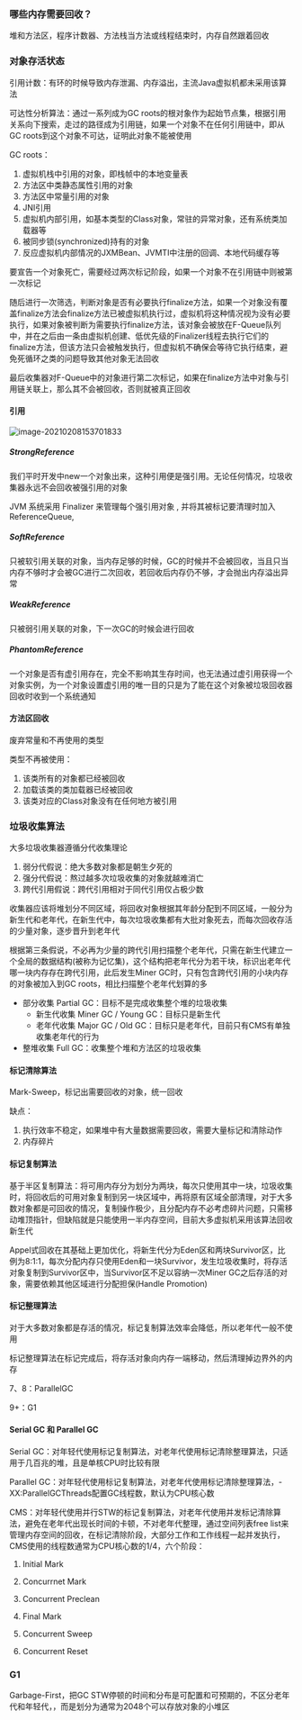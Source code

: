 ### 哪些内存需要回收？ 

堆和方法区，程序计数器、方法栈当方法或线程结束时，内存自然跟着回收

### 对象存活状态

引用计数：有环的时候导致内存泄漏、内存溢出，主流Java虚拟机都未采用该算法

可达性分析算法：通过一系列成为GC roots的根对象作为起始节点集，根据引用关系向下搜索，走过的路径成为引用链，如果一个对象不在任何引用链中，即从GC roots到这个对象不可达，证明此对象不能被使用

GC roots：

1. 虚拟机栈中引用的对象，即栈帧中的本地变量表
2. 方法区中类静态属性引用的对象
3. 方法区中常量引用的对象
4. JNI引用
5. 虚拟机内部引用，如基本类型的Class对象，常驻的异常对象，还有系统类加载器等
6. 被同步锁(synchronized)持有的对象
7. 反应虚拟机内部情况的JXMBean、JVMTI中注册的回调、本地代码缓存等

要宣告一个对象死亡，需要经过两次标记阶段，如果一个对象不在引用链中则被第一次标记

随后进行一次筛选，判断对象是否有必要执行finalize方法，如果一个对象没有覆盖finalize方法会finalize方法已被虚拟机执行过，虚拟机将这种情况视为没有必要执行，如果对象被判断为需要执行finalize方法，该对象会被放在F-Queue队列中，并在之后由一条由虚拟机创建、低优先级的Finalizer线程去执行它们的finalize方法，但该方法只会被触发执行，但虚拟机不确保会等待它执行结束，避免死循环之类的问题导致其他对象无法回收

最后收集器对F-Queue中的对象进行第二次标记，如果在finalize方法中对象与引用链关联上，那么其不会被回收，否则就被真正回收

#### 引用

![image-20210208153701833](file:///Users/lucas/github/notes/image/image-20210208153701833.png?lastModify=1618403488)

##### StrongReference

我们平时开发中new一个对象出来，这种引用便是强引用。无论任何情况，垃圾收集器永远不会回收被强引用的对象 

JVM 系统采用 Finalizer 来管理每个强引用对象 , 并将其被标记要清理时加入ReferenceQueue,

##### SoftReference

只被软引用关联的对象，当内存足够的时候，GC的时候并不会被回收，当且只当内存不够时才会被GC进行二次回收，若回收后内存仍不够，才会抛出内存溢出异常

##### WeakReference

只被弱引用关联的对象，下一次GC的时候会进行回收

##### PhantomReference

一个对象是否有虚引用存在，完全不影响其生存时间，也无法通过虚引用获得一个对象实例，为一个对象设置虚引用的唯一目的只是为了能在这个对象被垃圾回收器回收时收到一个系统通知

#### 方法区回收

废弃常量和不再使用的类型

类型不再被使用：

1. 该类所有的对象都已经被回收
2. 加载该类的类加载器已经被回收
3. 该类对应的Class对象没有在任何地方被引用

### 垃圾收集算法

大多垃圾收集器遵循分代收集理论

1. 弱分代假说：绝大多数对象都是朝生夕死的
2. 强分代假说：熬过越多次垃圾收集的对象就越难消亡
3. 跨代引用假说：跨代引用相对于同代引用仅占极少数

收集器应该将堆划分不同区域，将回收对象根据其年龄分配到不同区域，一般分为新生代和老年代，在新生代中，每次垃圾收集都有大批对象死去，而每次回收存活的少量对象，逐步晋升到老年代

根据第三条假说，不必再为少量的跨代引用扫描整个老年代，只需在新生代建立一个全局的数据结构(被称为记忆集)，这个结构把老年代分为若干块，标识出老年代哪一块内存存在跨代引用，此后发生Miner GC时，只有包含跨代引用的小块内存的对象被加入到GC roots，相比扫描整个老年代划算的多

* 部分收集 Partial GC：目标不是完成收集整个堆的垃圾收集
    * 新生代收集 Miner GC / Young GC：目标只是新生代
    * 老年代收集 Major GC / Old GC：目标只是老年代，目前只有CMS有单独收集老年代的行为
* 整堆收集 Full GC：收集整个堆和方法区的垃圾收集

#### 标记清除算法

Mark-Sweep，标记出需要回收的对象，统一回收

缺点：

1. 执行效率不稳定，如果堆中有大量数据需要回收，需要大量标记和清除动作
2. 内存碎片

#### 标记复制算法

基于半区复制算法：将可用内存分为划分为两块，每次只使用其中一块，垃圾收集时，将回收后的可用对象复制到另一块区域中，再将原有区域全部清理，对于大多数对象都是可回收的情况，复制操作极少，且分配内存不必考虑碎片问题，只需移动堆顶指针，但缺陷就是只能使用一半内存空间，目前大多虚拟机采用该算法回收新生代

Appel式回收在其基础上更加优化，将新生代分为Eden区和两块Survivor区，比例为8:1:1，每次分配内存只使用Eden和一块Survivor，发生垃圾收集时，将存活对象复制到Survivor区中，当Survivor区不足以容纳一次Miner GC之后存活的对象，需要依赖其他区域进行分配担保(Handle Promotion)

#### 标记整理算法

对于大多数对象都是存活的情况，标记复制算法效率会降低，所以老年代一般不使用

标记整理算法在标记完成后，将存活对象向内存一端移动，然后清理掉边界外的内存

7、8：ParallelGC

9+：G1

#### Serial GC 和 Parallel GC

Serial GC：对年轻代使用标记复制算法，对老年代使用标记清除整理算法，只适用于几百兆的堆，且是单核CPU时比较有限

Parallel GC：对年轻代使用标记复制算法，对老年代使用标记清除整理算法，-XX:ParallelGCThreads配置GC线程数，默认为CPU核心数

CMS：对年轻代使用并行STW的标记复制算法，对老年代使用并发标记清除算法，避免在老年代出现长时间的卡顿，不对老年代整理，通过空间列表free list来管理内存空间的回收，在标记清除阶段，大部分工作和工作线程一起并发执行，CMS使用的线程数通常为CPU核心数的1/4，六个阶段：

1. Initial Mark

2. Concurrnet Mark

3. Concurrent Preclean

4. Final Mark

5. Concurrent Sweep

6. Concurrent Reset

### G1

Garbage-First，把GC STW停顿的时间和分布是可配置和可预期的，不区分老年代和年轻代，，而是划分为通常为2048个可以存放对象的小堆区

